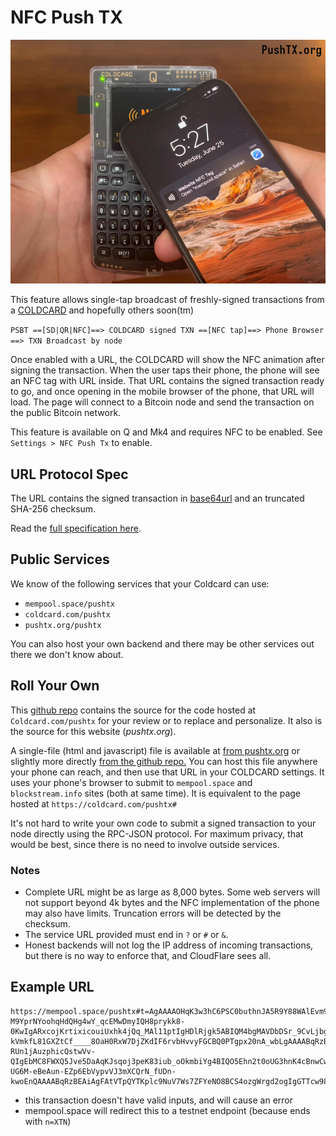 # NFC Push TX

[![Open video on YouTube](img/cc-pushtx.png)](https://www.youtube.com/watch?v=Tte7nddBUCI)

This feature allows single-tap broadcast of freshly-signed transactions from a [COLDCARD](https://coldcard.com) and hopefully others soon(tm) 

`PSBT ==[SD|QR|NFC]==> COLDCARD signed TXN ==[NFC tap]==> Phone Browser ==> TXN Broadcast by node`

Once enabled with a URL, the COLDCARD will show the NFC animation
after signing the transaction. When the user taps their phone, the
phone will see an NFC tag with URL inside. That URL contains the
signed transaction ready to go, and once opening in the mobile
browser of the phone, that URL will load. The page will connect to
a Bitcoin node and send the transaction on the public Bitcoin network.

This feature is available on Q and Mk4 and requires NFC to be enabled.
See `Settings > NFC Push Tx` to enable.

## URL Protocol Spec

The URL contains the signed transaction in 
[base64url](https://datatracker.ietf.org/doc/html/rfc4648#section-5)
and an truncated SHA-256 checksum.

Read the [full specification here](https://github.com/Coldcard/firmware/blob/master/docs/nfc-pushtx.md).

## Public Services

We know of the following services that your Coldcard can use:

- `mempool.space/pushtx`
- `coldcard.com/pushtx`
- `pushtx.org/pushtx`

You can also host your own backend and there may be other services out there
we don't know about.

## Roll Your Own

This [github repo](https://github.com/Coldcard/push-tx) contains the source for
the code hosted at `Coldcard.com/pushtx` for your review or to replace
and personalize. It also is the source for this website (*pushtx.org*).

A single-file (html and javascript) file is available
at [from pushtx.org](cc-implementation/build-single-file/index.html)
or slightly more directly
[from the github repo.](https://github.com/Coldcard/push-tx/blob/master/cc-implementation/build-single-file/index.html)
You can host this file anywhere your phone can reach, and then use that URL in your
COLDCARD settings. It uses your phone's browser to submit 
to `mempool.space` and `blockstream.info` sites (both at same time). It is equivalent
to the page hosted at `https://coldcard.com/pushtx#`

It's not hard to write your own code to submit a signed transaction to your
node directly using the RPC-JSON protocol. For maximum privacy, that would
be best, since there is no need to involve outside services.

### Notes

- Complete URL might be as large as 8,000 bytes. Some web servers will not support beyond
  4k bytes and the NFC implementation of the phone may also have limits. Truncation
  errors will be detected by the checksum.
- The service URL provided must end in `?` or `#` or `&`.
- Honest backends will not log the IP address of incoming transactions, but there is
  no way to enforce that, and CloudFlare sees all.

## Example URL

```
https://mempool.space/pushtx#t=AgAAAAOHqK3w3hC6PSC0buthnJA5R9Y88WAlEvm9cifNVUPhIwAAAABqRzBEAiB-M9YprNYoohqHdQHg4wY_qcEMwDmyIQH8prykk8-0KwIgARxcojKrtixicouiUxhk4jQq_MAl11ptIgHDlRjgk5ABIQM4bgMAVDbDSr_9CvLjbg5nxrWnDGI-kVmkfL81GXZtCf____8OaH0RxW7DjZKdIF6rvbHvvyFGCBQ0PTgpx20nA_wbLgAAAABqRzBEAiBwUFigORJDPK8ptnYPAntjV-RUn1jAuzphicQstwVv-QIgEbMC8FWXQ5Jve5DaAqKJsqoj3peK83iub_oOkmbiYg4BIQO5Ehn2t0oUG3hnK4cBnwCwMc33DcdJ8aSMWzRQ_wjZL_____-UG6M-eBeAun-EZp6EbVypvVJ3mXCQrN_fUDn-kwoEnQAAAABqRzBEAiAgFAtVTpQYTKplc9NuV7Ws7ZFYeNO8BCS4ozgWrgd2ogIgGTTcw98xQdcGWeWQhVfVm_vZorBIOYovQPQeK0Lg9t8BIQLPWPioVWvj1z4NMHBCkeirYOUalCa83wbSH0CREnGZvv____8CjM_wCAAAAAAZdqkUIJA8_yqzaj0NzhvYVEIBno5gETGIrIzP8AgAAAAAGXapFEaV7xTyleuEX9OejdlUlsz7RTr0iKwAAAAA&c=hre47vyMC78&n=XTN
```

- this transaction doesn't have valid inputs, and will cause an error
- mempool.space will redirect this to a testnet endpoint (because ends with `n=XTN`)


